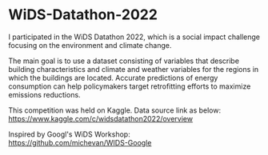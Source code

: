 # WiDS-Datathon-2022

I participated in the WiDS Datathon 2022, which is a social impact challenge focusing on the environment and climate change.

The main goal is to use a dataset consisting of variables that describe building characteristics and climate and weather variables for the regions in which the buildings are located. Accurate predictions of energy consumption can help policymakers target retrofitting efforts to maximize emissions reductions.

This competition was held on Kaggle. Data source link as below:   
https://www.kaggle.com/c/widsdatathon2022/overview

Inspired by Googl's WiDS Workshop:   
https://github.com/michevan/WIDS-Google
